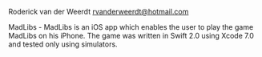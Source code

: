 Roderick van der Weerdt <rvanderweerdt@hotmail.com>

MadLibs - MadLibs is an iOS app which enables the user to play the game MadLibs on his iPhone. The game was written in Swift 2.0 using Xcode 7.0 and tested only using simulators.